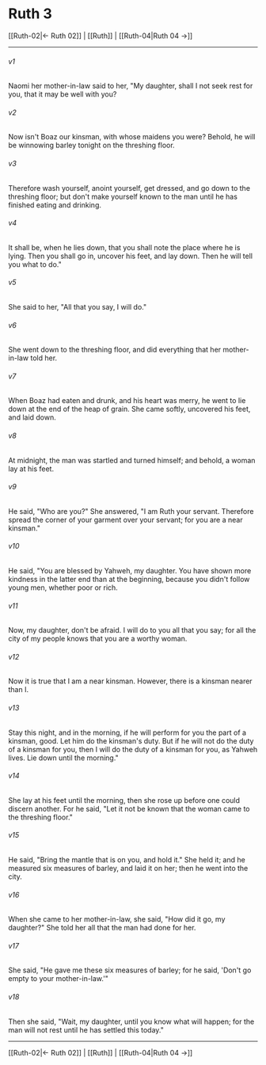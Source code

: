 # Ruth 3

[[Ruth-02|← Ruth 02]] | [[Ruth]] | [[Ruth-04|Ruth 04 →]]
***



###### v1 
Naomi her mother-in-law said to her, "My daughter, shall I not seek rest for you, that it may be well with you? 

###### v2 
Now isn't Boaz our kinsman, with whose maidens you were? Behold, he will be winnowing barley tonight on the threshing floor. 

###### v3 
Therefore wash yourself, anoint yourself, get dressed, and go down to the threshing floor; but don't make yourself known to the man until he has finished eating and drinking. 

###### v4 
It shall be, when he lies down, that you shall note the place where he is lying. Then you shall go in, uncover his feet, and lay down. Then he will tell you what to do." 

###### v5 
She said to her, "All that you say, I will do." 

###### v6 
She went down to the threshing floor, and did everything that her mother-in-law told her. 

###### v7 
When Boaz had eaten and drunk, and his heart was merry, he went to lie down at the end of the heap of grain. She came softly, uncovered his feet, and laid down. 

###### v8 
At midnight, the man was startled and turned himself; and behold, a woman lay at his feet. 

###### v9 
He said, "Who are you?" She answered, "I am Ruth your servant. Therefore spread the corner of your garment over your servant; for you are a near kinsman." 

###### v10 
He said, "You are blessed by Yahweh, my daughter. You have shown more kindness in the latter end than at the beginning, because you didn't follow young men, whether poor or rich. 

###### v11 
Now, my daughter, don't be afraid. I will do to you all that you say; for all the city of my people knows that you are a worthy woman. 

###### v12 
Now it is true that I am a near kinsman. However, there is a kinsman nearer than I. 

###### v13 
Stay this night, and in the morning, if he will perform for you the part of a kinsman, good. Let him do the kinsman's duty. But if he will not do the duty of a kinsman for you, then I will do the duty of a kinsman for you, as Yahweh lives. Lie down until the morning." 

###### v14 
She lay at his feet until the morning, then she rose up before one could discern another. For he said, "Let it not be known that the woman came to the threshing floor." 

###### v15 
He said, "Bring the mantle that is on you, and hold it." She held it; and he measured six measures of barley, and laid it on her; then he went into the city. 

###### v16 
When she came to her mother-in-law, she said, "How did it go, my daughter?" She told her all that the man had done for her. 

###### v17 
She said, "He gave me these six measures of barley; for he said, 'Don't go empty to your mother-in-law.'" 

###### v18 
Then she said, "Wait, my daughter, until you know what will happen; for the man will not rest until he has settled this today."

***
[[Ruth-02|← Ruth 02]] | [[Ruth]] | [[Ruth-04|Ruth 04 →]]
